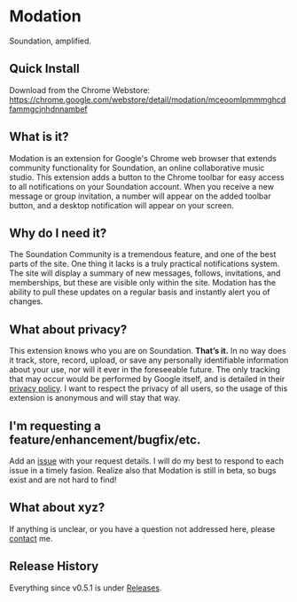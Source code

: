 Modation
========
Soundation, amplified.

## Quick Install
Download from the Chrome Webstore: https://chrome.google.com/webstore/detail/modation/mceoomlpmmmghcdfammgcjnhdnnambef

## What is it?
Modation is an extension for Google's Chrome web browser that extends community functionality for Soundation, an online collaborative music studio. This extension adds a button to the Chrome toolbar for easy access to all notifications on your Soundation account. When you receive a new message or group invitation, a number will appear on the added toolbar button, and a desktop notification will appear on your screen.

## Why do I need it?
The Soundation Community is a tremendous feature, and one of the best parts of the site. One thing it lacks is a truly practical notifications system. The site will display a summary of new messages, follows, invitations, and memberships, but these are visible only within the site. Modation has the ability to pull these updates on a regular basis and instantly alert you of changes.

## What about privacy?
This extension knows who you are on Soundation. **That’s it.** In no way does it track, store, record, upload, or save any personally identifiable information about your use, nor will it ever in the foreseeable future. The only tracking that may occur would be performed by Google itself, and is detailed in their [privacy policy](http://www.google.com/policies/privacy/). I want to respect the privacy of all users, so the usage of this extension is anonymous and will stay that way.

## I'm requesting a feature/enhancement/bugfix/etc.
Add an [issue](https://github.com/cyberbit/modation/issues) with your request details. I will do my best to respond to each issue in a timely fasion. Realize also that Modation is still in beta, so bugs exist and are not hard to find!

## What about xyz?
If anything is unclear, or you have a question not addressed here, please [contact](https://github.com/cyberbit) me.

## Release History
Everything since v0.5.1 is under [Releases](https://github.com/cyberbit/modation/releases).
